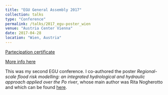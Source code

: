 ```yaml
---
title: "EGU General Assembly 2017"
collection: talks
type: "Conference"
permalink: /talks/2017_egu-poster_wien
venue: "Austria Center Vienna"
date: 2017-04-28
location: "Wien, Austria"
---
```


[Partecipation certificate](https://adrfantini.github.io/files/part_cert/2017_egu-poster_wien.pdf)

[More info here](https://www.egu2017.eu/)

This was my second EGU conference. I co-authored the poster _Regional-scale flood risk modelling: an integrated hydrological and hydraulic approach applied over the Po river_, whose main author was Rita Nogherotto and which can be found [here](https://adrfantini.github.io/files/posters/2017_egu-poster_wien.pdf).
